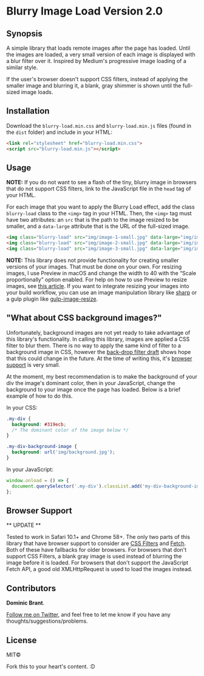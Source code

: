 # Blurry Image Load Version 2.0

## Synopsis

A simple library that loads remote images after the page has loaded. Until the images are loaded, a very small version of each image is displayed with a blur filter over it. Inspired by Medium's progressive image loading of a similar style.

If the user's browser doesn't support CSS filters, instead of applying the smaller image and blurring it, a blank, gray shimmer is shown until the full-sized image loads.

## Installation

Download the `blurry-load.min.css` and `blurry-load.min.js` files (found in the `dist` folder) and include in your HTML:

```html
<link rel="stylesheet" href="blurry-load.min.css">
<script src="blurry-load.min.js"></script>
```

## Usage

**NOTE:** If you do not want to see a flash of the tiny, blurry image in browsers that do not support CSS filters, link to the JavaScript file in the `head` tag of your HTML.

For each image that you want to apply the Blurry Load effect, add the class `blurry-load` class to the `<img>` tag in your HTML. Then, the `<img>` tag must have two attributes: an `src` that is the path to the image resized to be smaller, and a `data-large` attribute that is the URL of the full-sized image.

```html
<img class="blurry-load" src="img/image-1-small.jpg" data-large="img/image-1.jpg">
<img class="blurry-load" src="img/image-2-small.jpg" data-large="img/image-2.jpg">
<img class="blurry-load" src="img/image-3-small.jpg" data-large="img/image-3.jpg">
```

**NOTE:** This library does not provide functionality for creating smaller versions of your images. That must be done on your own. For resizing images, I use Preview in macOS and change the width to 40 with the “Scale proportionally” option enabled. For help on how to use Preview to resize images, see [this article](https://support.apple.com/kb/PH5936?locale=en_US). If you want to integrate resizing your images into your build workflow, you can use an image manipulation library like [sharp](https://github.com/lovell/sharp) or a gulp plugin like [gulp-image-resize](https://github.com/scalableminds/gulp-image-resize).

## "What about CSS background images?"

Unfortunately, background images are not yet ready to take advantage of this library's functionality. In calling this library, images are applied a CSS filter to blur them. There is no way to apply the same kind of filter to a background image in CSS, however the [back-drop filter draft](https://drafts.fxtf.org/filter-effects-2/#BackdropFilterProperty) shows hope that this could change in the future. At the time of writing this, it's [browser support](http://caniuse.com/#feat=css-backdrop-filter) is very small.

At the moment, my best recommendation is to make the background of your div the image's dominant color, then in your JavaScript, change the background to your image once the page has loaded. Below is a brief example of how to do this.

In your CSS:

```css
.my-div {
  background: #319ecb;
  /* The dominant color of the image below */
}

.my-div-background-image {
  background: url('img/background.jpg');
}
```

In your JavaScript:

```js
window.onload = () => {
  document.querySelector('.my-div').classList.add('my-div-background-image');
};
```

## Browser Support

** UPDATE **

Tested to work in Safari 10.1+ and Chrome 58+. The only two parts of this library that have browser support to consider are [CSS Filters](http://caniuse.com/#feat=css-filters) and [Fetch](http://caniuse.com/#feat=fetch). Both of these have fallbacks for older browsers. For browsers that don't support CSS Filters, a blank gray image is used instead of blurring the image before it is loaded. For browsers that don't support the JavaScript Fetch API, a good old XMLHttpRequest is used to load the images instead.

## Contributors

**Dominic Brant**.

[Follow me on Twitter](https://twitter.com/dombrant), and feel free to let me know if you have any thoughts/suggestions/problems.

## License

MIT©

Fork this to your heart's content. :D
